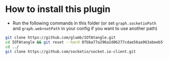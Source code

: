 # How to install this plugin
- Run the following commands in this folder (or set `graph.socketioPath` and `graph.webrootPath` in your config if you want to use another path)

```bash
git clone https://github.com/glumb/IOTAtangle.git
cd IOTAtangle && git reset --hard 07bba77a296a2d06277cdae56aa963abeeb5f66e 
cd ../
git clone https://github.com/socketio/socket.io-client.git
```